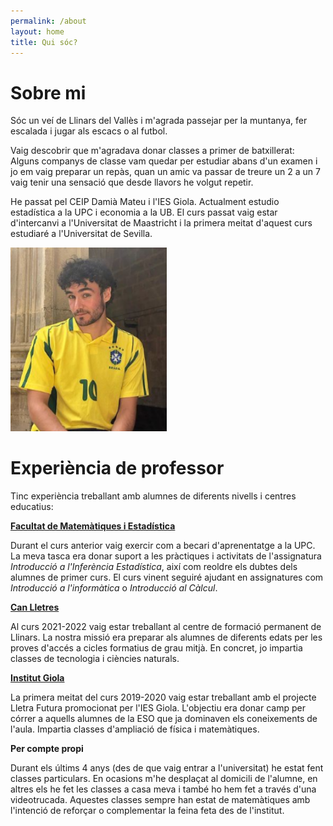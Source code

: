 ```yaml
---
permalink: /about
layout: home
title: Qui sóc?
---
```


# Sobre mi
Sóc un veí de Llinars del Vallès i m'agrada passejar per la muntanya, fer escalada i jugar als escacs o al futbol. 

Vaig descobrir que m'agradava donar classes a primer de batxillerat: Alguns companys de classe vam quedar per estudiar abans d'un examen i jo em vaig preparar un repàs, quan un amic va passar de treure un 2 a un 7 vaig tenir una sensació que desde llavors he volgut repetir.

He passat pel  CEIP Damià Mateu i l'IES Giola. Actualment estudio estadística a la UPC i economia a la UB. El curs passat vaig estar d'intercanvi a l'Universitat de Maastricht i la primera meitat d'aquest curs estudiaré a l'Universitat de Sevilla.

<img src="./assets/imgs/my_pic.PNG" width="250px">

# Experiència de professor
Tinc experiència treballant amb alumnes de diferents nivells i centres educatius:

[**Facultat de Matemàtiques i Estadística**](https://fme.upc.edu/ca)

Durant el curs anterior vaig exercir com a becari d'aprenentatge a la UPC. La meva tasca era donar suport a les pràctiques i activitats de l'assignatura *Introducció a l'Inferència Estadística*, així com reoldre els dubtes dels alumnes de primer curs. El curs vinent seguiré ajudant en assignatures com *Introducció a l'informàtica* o *Introducció al Càlcul*.

[**Can Lletres**](https://www.llinarsdelvalles.cat/municipi/guia-del-municipi/equipaments/can-lletres---centre-de-formacio-permanent.html)

Al curs 2021-2022 vaig estar treballant al centre de formació permanent de Llinars. La nostra missió era preparar als alumnes de diferents edats per les proves d'accés a cicles formatius de grau mitjà. En concret, jo impartia classes de tecnologia i ciències naturals.

[**Institut Giola**](https://giola-po.mobirisesite.com/)

La primera meitat del curs 2019-2020 vaig estar treballant amb el projecte Lletra Futura promocionat per l'IES Giola. L'objectiu era donar camp per córrer a aquells alumnes de la ESO que ja dominaven els coneixements de l'aula. Impartia classes d'ampliació de física i matemàtiques.

**Per compte propi**

Durant els últims 4 anys (des de que vaig entrar a l'universitat) he estat fent classes particulars. En ocasions m'he desplaçat al domicili de l'alumne, en altres els he fet les classes a casa meva i també ho hem fet a través d'una videotrucada. Aquestes classes sempre han estat de matemàtiques amb l'intenció de reforçar o complementar la feina feta des de l'institut. 
